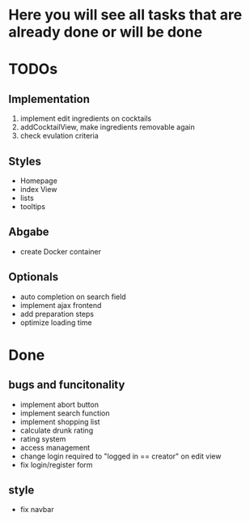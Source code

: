 # Here you will see all tasks that are already done or will be done

# TODOs
## Implementation
 1. implement edit ingredients on cocktails
 9. addCocktailView, make ingredients removable again
 10. check evulation criteria
 
## Styles 
 - Homepage
 - index View
 - lists
 - tooltips
 
## Abgabe
 - create Docker container

## Optionals
 - auto completion on search field
 - implement ajax frontend
 - add preparation steps
 - optimize loading time


# Done
## bugs and funcitonality
 - implement abort button
 - implement search function
 - implement shopping list
 - calculate drunk rating
 - rating system
 - access management
 - change login required to "logged in == creator" on edit view
 - fix login/register form
## style
 - fix navbar
